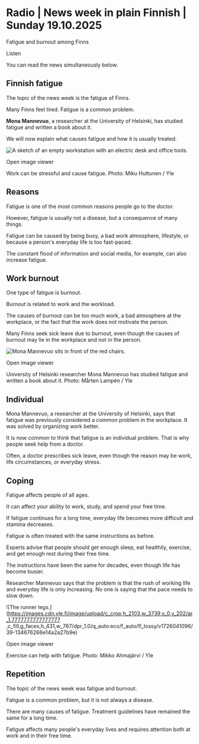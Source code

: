 # Radio | News week in plain Finnish | Sunday 19.10.2025

Fatigue and burnout among Finns

Listen

You can read the news simultaneously below.

## Finnish fatigue

The topic of the news week is the fatigue of Finns.

Many Finns feel tired. Fatigue is a common problem.

**Mona Mannevuo**, a researcher at the University of Helsinki, has studied fatigue and written a book about it.

We will now explain what causes fatigue and how it is usually treated.

![A sketch of an empty workstation with an electric desk and office tools.](https://images.cdn.yle.fi/image/upload/c_crop,h_2160,w_3839,x_0,y_0/ar_1.777777777777777,c_fill,g_faces,h_431,w_767/dpr_1.0/q_auto:eco/f_auto/fl_lossy/v1751996450/39-1491279686d56963ce0e)

Open image viewer

Work can be stressful and cause fatigue. Photo: Miku Huttunen / Yle

## Reasons

Fatigue is one of the most common reasons people go to the doctor.

However, fatigue is usually not a disease, but a consequence of many things.

Fatigue can be caused by being busy, a bad work atmosphere, lifestyle, or because a person's everyday life is too fast-paced.

The constant flood of information and social media, for example, can also increase fatigue.

## Work burnout

One type of fatigue is burnout.

Burnout is related to work and the workload.

The causes of burnout can be too much work, a bad atmosphere at the workplace, or the fact that the work does not motivate the person.

Many Finns seek sick leave due to burnout, even though the causes of burnout may lie in the workplace and not in the person.

![Mona Mannevuo sits in front of the red chairs.](https://images.cdn.yle.fi/image/upload/c_crop,h_3375,w_6000,x_0,y_126/ar_1.777777777777777,c_fill,g_faces,h_431,w_767/dpr_1.0/q_auto:eco/f_auto/fl_lossy/v1759303495/39-153103368dcd58f78782)

Open image viewer

University of Helsinki researcher Mona Mannevuo has studied fatigue and written a book about it. Photo: Mårten Lampén / Yle

## Individual

Mona Mannevuo, a researcher at the University of Helsinki, says that fatigue was previously considered a common problem in the workplace. It was solved by organizing work better.

It is now common to think that fatigue is an individual problem. That is why people seek help from a doctor.

Often, a doctor prescribes sick leave, even though the reason may be work, life circumstances, or everyday stress.

## Coping

Fatigue affects people of all ages.

It can affect your ability to work, study, and spend your free time.

If fatigue continues for a long time, everyday life becomes more difficult and stamina decreases.

Fatigue is often treated with the same instructions as before.

Experts advise that people should get enough sleep, eat healthily, exercise, and get enough rest during their free time.

The instructions have been the same for decades, even though life has become busier.

Researcher Mannevuo says that the problem is that the rush of working life and everyday life is only increasing. No one is saying that the pace needs to slow down.

![The runner legs.](https://images.cdn.yle.fi/image/upload/c_crop,h_2103,w_3739,x_0,y_202/ar_1.7777777777777777 ,c_fill,g_faces,h_431,w_767/dpr_1.0/q_auto:eco/f_auto/fl_lossy/v1726041096/39-134676266e14a2a27b9e)

Open image viewer

Exercise can help with fatigue. Photo: Mikko Ahmajärvi / Yle

## Repetition

The topic of the news week was fatigue and burnout.

Fatigue is a common problem, but it is not always a disease.

There are many causes of fatigue. Treatment guidelines have remained the same for a long time.

Fatigue affects many people's everyday lives and requires attention both at work and in their free time.
